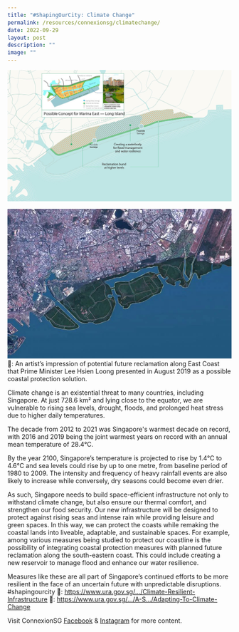 ```yaml
---
title: "#ShapingOurCity: Climate Change"
permalink: /resources/connexionsg/climatechange/
date: 2022-09-29
layout: post
description: ""
image: ""
---
```

![](/images/connexionsg/2022/climate%201.jpg)

![](/images/connexionsg/2022/climate%202.jpg)
📸: An artist’s impression of potential future reclamation along East Coast that Prime Minister Lee Hsien Loong presented in August 2019 as a possible coastal protection solution.

Climate change is an existential threat to many countries, including Singapore. At just 728.6 km² and lying close to the equator, we are vulnerable to rising sea levels, drought, floods, and prolonged heat stress due to higher daily temperatures.

The decade from 2012 to 2021 was Singapore's warmest decade on record, with 2016 and 2019 being the joint warmest years on record with an annual mean temperature of 28.4°C.

By the year 2100, Singapore’s temperature is projected to rise by 1.4°C to 4.6°C and sea levels could rise by up to one metre, from baseline period of 1980 to 2009. The intensity and frequency of heavy rainfall events are also likely to increase while conversely, dry seasons could become even drier.

As such, Singapore needs to build space-efficient infrastructure not only to withstand climate change, but also ensure our thermal comfort, and strengthen our food security. Our new infrastructure will be designed to protect against rising seas and intense rain while providing leisure and green spaces. In this way, we can protect the coasts while remaking the coastal lands into liveable, adaptable, and sustainable spaces.
For example, among various measures being studied to protect our coastline is the possibility of integrating coastal protection measures with planned future reclamation along the south-eastern coast. This could include creating a new reservoir to manage flood and enhance our water resilience.

Measures like these are all part of Singapore’s continued efforts to be more resilient in the face of an uncertain future with unpredictable disruptions. #shapingourcity 
🔗: https://www.ura.gov.sg/.../Climate-Resilient-Infrastructure
🔗: https://www.ura.gov.sg/.../A-S.../Adapting-To-Climate-Change

Visit ConnexionSG [Facebook](https://www.facebook.com/ConnexionSG) & [Instagram](https://www.instagram.com/connexionsg/) for more content.

